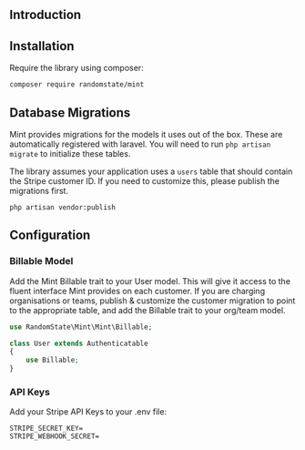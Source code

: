 ## Introduction

## Installation

Require the library using composer:

```
composer require randomstate/mint
```

## Database Migrations

Mint provides migrations for the models it uses out of the box. These are automatically registered
with laravel. You will need to run `php artisan migrate` to initialize these tables.

The library assumes your application uses a `users` table that should contain the Stripe customer ID.
If you need to customize this, please publish the migrations first.

```
php artisan vendor:publish
```

## Configuration

### Billable Model

Add the Mint Billable trait to your User model. This will give it access to the fluent interface Mint
provides on each customer. If you are charging organisations or teams, publish &  customize the customer
migration to point to the appropriate table, and add the Billable trait to your org/team model. 

```php
use RandomState\Mint\Mint\Billable;

class User extends Authenticatable
{
    use Billable;
}
```

### API Keys

Add your Stripe API Keys to your .env file:
```dotenv
STRIPE_SECRET_KEY=
STRIPE_WEBHOOK_SECRET=
```